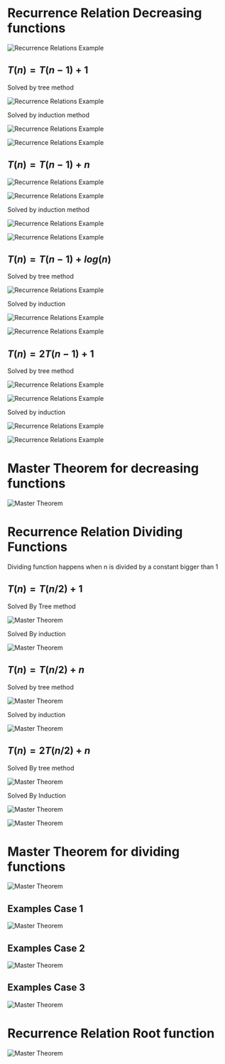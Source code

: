 # Recurrence Relation Decreasing functions

![ Recurrence Relations Example](/Algorithms/assets/recurrenceRelations10.png)

## $T(n)=T(n-1)+1$

Solved by tree method

![ Recurrence Relations Example](/Algorithms/assets/recurrenceRelations.png)

Solved by induction method

![ Recurrence Relations Example](/Algorithms/assets/recurrenceRelations1.png)

![ Recurrence Relations Example](/Algorithms/assets/recurrenceRelations2.png)

## $T(n)=T(n-1)+n$

![ Recurrence Relations Example](/Algorithms/assets/recurrenceRelations3.png)

![ Recurrence Relations Example](/Algorithms/assets/recurrenceRelations4.png)

Solved by induction method

![ Recurrence Relations Example](/Algorithms/assets/recurrenceRelations5.png)

![ Recurrence Relations Example](/Algorithms/assets/recurrenceRelations6.png)

## $T(n)=T(n-1)+log(n)$

Solved by tree method

![ Recurrence Relations Example](/Algorithms/assets/recurrenceRelations7.png)

Solved by induction

![ Recurrence Relations Example](/Algorithms/assets/recurrenceRelations8.png)

![ Recurrence Relations Example](/Algorithms/assets/recurrenceRelations9.png)

## $T(n)=2T(n-1)+1$

Solved by tree method

![ Recurrence Relations Example](/Algorithms/assets/recurrenceRelations11.png)

![ Recurrence Relations Example](/Algorithms/assets/recurrenceRelations12.png)

Solved by induction

![ Recurrence Relations Example](/Algorithms/assets/recurrenceRelations13.png)

![ Recurrence Relations Example](/Algorithms/assets/recurrenceRelations14.png)

# Master Theorem for decreasing functions

![Master Theorem](/Algorithms/assets/masterTheorem.png)

# Recurrence Relation Dividing Functions

Dividing function happens when n is divided by a constant bigger than 1

## $T(n)=T(n/2)+1$

Solved By Tree method

![Master Theorem](/Algorithms/assets/masterTheorem1.png)

Solved By induction

![Master Theorem](/Algorithms/assets/masterTheorem2.png)

## $T(n)=T(n/2)+n$

Solved by tree method

![Master Theorem](/Algorithms/assets/masterTheorem3.png)

Solved by induction

![Master Theorem](/Algorithms/assets/masterTheorem4.png)

## $T(n)=2T(n/2)+n$

Solved By tree method

![Master Theorem](/Algorithms/assets/masterTheorem5.png)

Solved By Induction

![Master Theorem](/Algorithms/assets/masterTheorem6.png)

![Master Theorem](/Algorithms/assets/masterTheorem7.png)

# Master Theorem for dividing functions

![Master Theorem](/Algorithms/assets/masterTheorem8.png)

## Examples Case 1

![Master Theorem](/Algorithms/assets/masterTheorem9.png)

## Examples Case 2

![Master Theorem](/Algorithms/assets/masterTheorem11.png)

## Examples Case 3

![Master Theorem](/Algorithms/assets/masterTheorem10.png)

# Recurrence Relation Root function

![Master Theorem](/Algorithms/assets/masterTheorem12.png)
